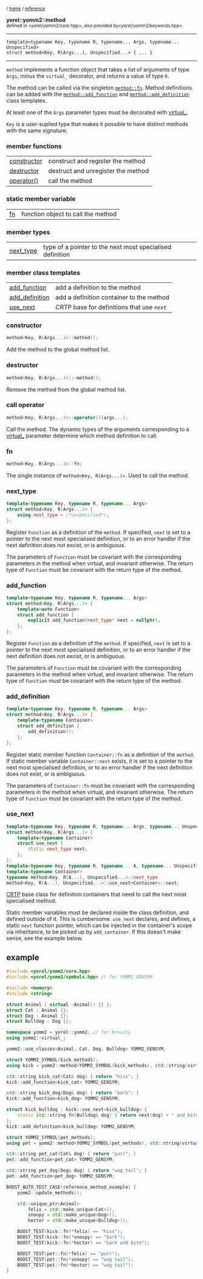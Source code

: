 

<sub>/ [home](/README.md) / [reference](/reference/README.md) </sub>

**yorel::yomm2::method**<br>
<sub>defined in <yorel/yomm2/core.hpp>, also provided by<yorel/yomm2/keywords.hpp></sub>

---
```
template<typename Key, typename R, typename... Args, typename... Unspecified>
struct method<Key, R(Args...), Unspecified...> { ... }
```
---

`method` implements a function object that takes a list of arguments of type
`Args`, *minus* the `virtual_` decorator, and returns a value of type `R`.

The method can be called via the singleton [`method::fn`](#fn). Method
definitions can be added with the [`method::add_function`](#add_function) and
[`method::add_definition`](#add_definition) class templates.

At least one of the `Args` parameter types must be decorated with [virtual_](virtual_.md). 

`Key` is a user-suplied type that makes it possible to have distinct methods
with the same signature.

### member functions
|                              |                                    |
| ---------------------------- | ---------------------------------- |
| [constructor](#constructor)  | construct and register the method  |
| [destructor](#destructor)    | destruct and unregister the method |
| [operator()](#call-operator) | call the method                    |

### static member variable
|           |                               |
| --------- | ----------------------------- |
| [fn](#fn) | function object to call the method |

### member types
|                         |                                                           |
| ----------------------- | --------------------------------------------------------- |
| [next_type](#next_type) | type of a pointer to the next most specialised definition |

### member class templates
|                                   |                                           |
| --------------------------------- | ----------------------------------------- |
| [add_function](#add_function)     | add a definition to the method            |
| [add_definition](#add_definition) | add a definition container to the method  |
| [use_next](#use_next)             | CRTP base for definitions that use `next` |

### constructor
```c++
method<Key, R(Args...)>::method();
```
Add the method to the global method list.

### destructor
```c++
method<Key, R(Args...)>::~method();
```
Remove the method from the global method list.

### call operator
```c++
method<Key, R(Args...)>::operator()(args...);
```
Call the method. The dynamic types of the arguments corresponding to a
[virtual_](virtual_.md) parameter determine which method definition to call.

### fn
```c++
method<Key, R(Args...)>::fn;
```

The single instance of `method<Key, R(Args...)>`. Used to call the method.

### next_type
```c++
template<typename Key, typename R, typename... Args>
struct method<Key, R(Args...)> {
    using next_type = /*unspecified*/;
};
```

Register `Function` as a definition of the `method`. If specified, `next` is
set to a pointer to the next most specialised definition, or to an error
handler if the next definition does not excist, or is ambiguous.

The parameters of `Function` must be covariant with the corresponding
parameters in the method when virtual, and invariant otherwise. The return
type of `Function` must be covariant with the return type of the method.

### add_function
```c++
template<typename Key, typename R, typename... Args>
struct method<Key, R(Args...)> {
    template<auto Function>
    struct add_function {
        explicit add_function(next_type* next = nullptr);
    };
};
```

Register `Function` as a definition of the `method`. If specified, `next` is
set to a pointer to the next most specialised definition, or to an error
handler if the next definition does not excist, or is ambiguous.

The parameters of `Function` must be covariant with the corresponding
parameters in the method when virtual, and invariant otherwise. The return
type of `Function` must be covariant with the return type of the method.

### add_definition
```c++
template<typename Key, typename R, typename... Args>
struct method<Key, R(Args...)> {
    template<typename Container>
    struct add_definition {
        add_definition();
    };
};
```

Register static member function `Container::fn` as a definition of the
`method`. If static member variable `Container::next` exists, it is set to a
pointer to the next most specialised definition, or to an error handler if
the next definition does not exist, or is ambiguous.

The parameters of `Container::fn` must be covariant with the corresponding
parameters in the method when virtual, and invariant otherwise. The return
type of `Function` must be covariant with the return type of the method.

### use_next
```c++
template<typename Key, typename R, typename... Args, typename... Unspecified>
struct method<Key, R(Args...)> {
    template<typename Container>
    struct use_next {
        static next_type next;
    };
};
template<typename Key, typename R, typename... A, typename... Unspecified>
template<typename Container>
typename method<Key, R(A...), Unspecified...>::next_type
method<Key, R(A...), Unspecified...>::use_next<Container>::next;
```

[CRTP](https://en.wikipedia.org/wiki/Curiously_recurring_template_pattern)
base class for definition containers that need to call the next most
specialised method.

Static member variables must be declared inside the class definition, and
defined outside of it. This is cumbersome. `use_next` declares, and defines,
a static `next` function pointer, which can be injected in the container's
scope via inheritance, to be picked up by `add_container`. If this doesn't
make sense, see the example below.

## example


```c++
#include <yorel/yomm2/core.hpp>
#include <yorel/yomm2/symbols.hpp> // for YOMM2_GENSYM

#include <memory>
#include <string>

struct Animal { virtual ~Animal() {} };
struct Cat : Animal {};
struct Dog : Animal {};
struct Bulldog : Dog {};

namespace yomm2 = yorel::yomm2; // for brevity
using yomm2::virtual_;

yomm2::use_classes<Animal, Cat, Dog, Bulldog> YOMM2_GENSYM;

struct YOMM2_SYMBOL(kick_methods);
using kick = yomm2::method<YOMM2_SYMBOL(kick_methods), std::string(virtual_<Animal&>)>;

std::string kick_cat(Cat& dog) { return "hiss"; }
kick::add_function<kick_cat> YOMM2_GENSYM;

std::string kick_dog(Dog& dog) { return "bark"; }
kick::add_function<kick_dog> YOMM2_GENSYM;

struct kick_bulldog : kick::use_next<kick_bulldog> {
    static std::string fn(Bulldog& dog) { return next(dog) + " and bite"; }
};
kick::add_definition<kick_bulldog> YOMM2_GENSYM;

struct YOMM2_SYMBOL(pet_methods);
using pet = yomm2::method<YOMM2_SYMBOL(pet_methods), std::string(virtual_<Animal&>)>;

std::string pet_cat(Cat& dog) { return "purr"; }
pet::add_function<pet_cat> YOMM2_GENSYM;

std::string pet_dog(Dog& dog) { return "wag tail"; }
pet::add_function<pet_dog> YOMM2_GENSYM;

BOOST_AUTO_TEST_CASE(reference_method_example) {
    yomm2::update_methods();

    std::unique_ptr<Animal>
        felix = std::make_unique<Cat>(),
        snoopy = std::make_unique<Dog>(),
        hector = std::make_unique<Bulldog>();

    BOOST_TEST(kick::fn(*felix) == "hiss");
    BOOST_TEST(kick::fn(*snoopy) == "bark");
    BOOST_TEST(kick::fn(*hector) == "bark and bite");

    BOOST_TEST(pet::fn(*felix) == "purr");
    BOOST_TEST(pet::fn(*snoopy) == "wag tail");
    BOOST_TEST(pet::fn(*hector) == "wag tail");
}
```
